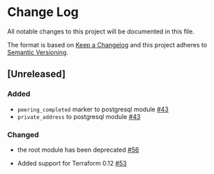 # Change Log

All notable changes to this project will be documented in this file.

The format is based on [Keep a Changelog](http://keepachangelog.com/) and this
project adheres to [Semantic Versioning](http://semver.org/).

## [Unreleased]

### Added

- `peering_completed` marker to postgresql module [#43]
- `private_address` to postgresql module [#43]

### Changed

- the root module has been deprecated [#56]

[#56]: https://github.com/terraform-google-modules/terraform-google-sql-db/pull/56
[#43]: https://github.com/terraform-google-modules/terraform-google-sql-db/pull/43

- Added support for Terraform 0.12 [#53]

[#53]: https://github.com/GoogleCloudPlatform/terraform-google-sql-db/pull/53
